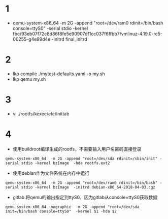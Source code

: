 # 1
- qemu-system-x86_64   -m 2G -append "root=/dev/ram0  rdinit=/bin/bash console=ttyS0" -serial stdio -kernel fbc/93eb07f72c8d86f8fe5e90907df1cc037f6ffbb7/vmlinuz-4.19.0-rc5-00255-g4e99d4e  -initrd final_initrd

# 2
- lkp compile  ./mytest-defaults.yaml -o my.sh
- lkp qemu my.sh

# 3
- vi ./rootfs/kexec/etc/inittab

# 4
- 使用buildroot编译生成的rootfs，不需要输入用户名密码直接登录
```
qemu-system-x86_64  -m 2G -append "root=/dev/sda rdinit=/sbin/init" -serial stdio -kernel bzImage  -hda rootfs.ext2
```
- 使用debian作为文件系统在内存中运行
```
qemu-system-x86_64  -m 2G -append "root=/dev/ram0 rdinit=/bin/bash" -serial stdio -kernel bzImage  -initrd debian-x86_64-2018-04-03.cgz
```
- gitlab  将qemu的输出指定到ttyS0，因为gitlab从console=ttyS0获取数据
```
qemu-system-x86_64 -nographic  -m 2G -append "root=/dev/sda init=/bin/bash console=ttyS0"  -kernel $1 -hda $2
```
